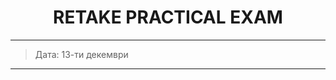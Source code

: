 <h1 align="center">RETAKE PRACTICAL EXAM</h1>

<hr>

<blockquote>
    <p>Дата: 13-ти декември</p>
</blockquote>

<hr>